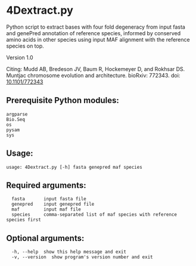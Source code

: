 # 4Dextract.py

Python script to extract bases with four fold degeneracy from input fasta and genePred annotation of reference species, informed by conserved amino acids in other species using input MAF alignment with the reference species on top.

Version 1.0

Citing: Mudd AB, Bredeson JV, Baum R, Hockemeyer D, and Rokhsar DS. Muntjac chromosome evolution and architecture. bioRxiv: 772343. doi: [10.1101/772343](https://doi.org/10.1101/772343)

## Prerequisite Python modules:

```
argparse
Bio.Seq
os
pysam
sys
```

## Usage:

```
usage: 4Dextract.py [-h] fasta genepred maf species
```

## Required arguments:

```
  fasta       input fasta file
  genepred    input genepred file
  maf         input maf file
  species     comma-separated list of maf species with reference species first
```

## Optional arguments:

```
  -h, --help  show this help message and exit
  -v, --version  show program's version number and exit
```
